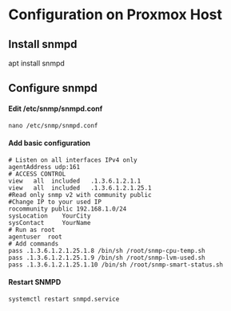 # Configuration on Proxmox Host

## Install snmpd
apt install snmpd

## Configure snmpd
#### Edit /etc/snmp/snmpd.conf <br />
`nano /etc/snmp/snmpd.conf` <br />
#### Add basic configuration <br />
`# Listen on all interfaces IPv4 only`<br />
`agentAddress udp:161`<br />
`# ACCESS CONTROL` <br />
`view   all  included   .1.3.6.1.2.1.1` <br />
`view   all  included   .1.3.6.1.2.1.25.1` <br />
`#Read only snmp v2 with community public` <br /> 
`#Change IP to your used IP` <br />
`rocommunity public 192.168.1.0/24` <br />
`sysLocation    YourCity` <br />
`sysContact     YourName` <br />
`# Run as root` <br />
`agentuser  root` <br />
`# Add commands` <br />
`pass .1.3.6.1.2.1.25.1.8 /bin/sh /root/snmp-cpu-temp.sh`<br />
`pass .1.3.6.1.2.1.25.1.9 /bin/sh /root/snmp-lvm-used.sh`<br />
`pass .1.3.6.1.2.1.25.1.10 /bin/sh /root/snmp-smart-status.sh`<br />
#### Restart SNMPD <br />
`systemctl restart snmpd.service`
